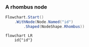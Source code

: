 ﻿### A rhombus node

```csharp
Flowchart.Start()
    .WithNode(Node.Named("id")
        .Shaped(NodeShape.Rhombus))
```

```mermaid
flowchart LR
    id{"id"}
```